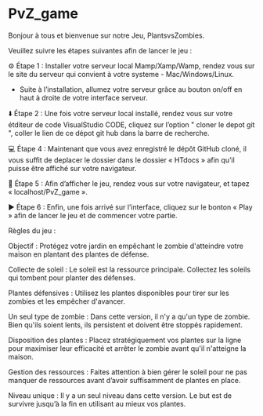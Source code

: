 # PvZ_game

Bonjour à tous et bienvenue sur notre Jeu, PlantsvsZombies.

Veuillez suivre les étapes suivantes afin de lancer le jeu :

⚙️ Étape 1 : Installer votre serveur local Mamp/Xamp/Wamp, rendez vous sur le site du serveur qui convient à votre systeme - Mac/Windows/Linux.

- Suite à l’installation, allumez votre serveur grâce au bouton on/off en haut à droite de votre interface serveur.

⬇️ Étape 2 : Une fois votre serveur local installé, rendez vous sur votre étditeur de code VisualStudio CODE, cliquez sur l’option " cloner le depot git ", coller le lien de ce dépot git hub dans la barre de recherche.

💻 Étape 4 : Maintenant que vous avez enregistré le dépôt GitHub cloné, il vous suffit de deplacer le dossier dans le dossier « HTdocs » afin qu’il puisse être affiché sur votre navigateur.

🔎 Étape 5 : Afin d’afficher le jeu, rendez vous sur votre navigateur, et tapez « localhost/PvZ_game ».

▶️ Étape 6 : Enfin, une fois arrivé sur l’interface, cliquez sur le bonton « Play » afin de lancer le jeu et de commencer votre partie.

Règles du jeu :

Objectif : Protégez votre jardin en empêchant le zombie d'atteindre votre maison en plantant des plantes de défense.

Collecte de soleil : Le soleil est la ressource principale. Collectez les soleils qui tombent pour planter des défenses.

Plantes défensives : Utilisez les plantes disponibles pour tirer sur les zombies et les empêcher d'avancer.

Un seul type de zombie : Dans cette version, il n'y a qu'un type de zombie. Bien qu'ils soient lents, ils persistent et doivent être stoppés rapidement.

Disposition des plantes : Placez stratégiquement vos plantes sur la ligne pour maximiser leur efficacité et arrêter le zombie avant qu'il n'atteigne la maison.

Gestion des ressources : Faites attention à bien gérer le soleil pour ne pas manquer de ressources avant d’avoir suffisamment de plantes en place.

Niveau unique : Il y a un seul niveau dans cette version. Le but est de survivre jusqu’à la fin en utilisant au mieux vos plantes.
